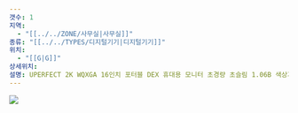 ```yaml
---
갯수: 1
지역:
  - "[[../../ZONE/사무실|사무실]]"
종류: "[[../../TYPES/디지털기기|디지털기기]]"
위치:
  - "[[G|G]]"
상세위치: 
설명: UPERFECT 2K WQXGA 16인치 포터블 DEX 휴대용 모니터 초경량 초슬림 1.06B 색상지원 160G01 / 2023.10.29 주문
---
```

![](http://192.168.50.22/devices/240817_IMG_0100.jpg)